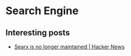 # Search Engine

## Interesting posts

- [Searx is no longer maintained | Hacker News](https://news.ycombinator.com/item?id=37426223)
